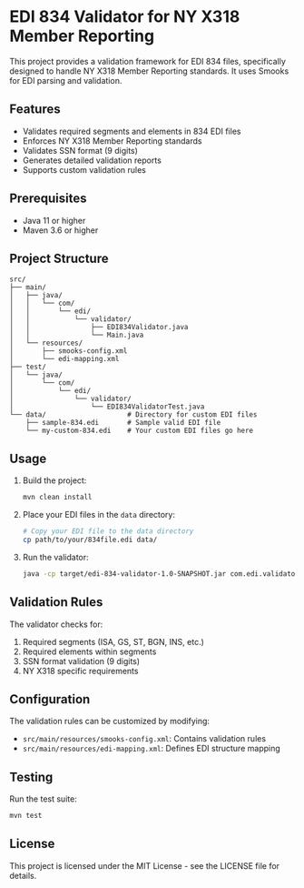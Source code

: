 # EDI 834 Validator for NY X318 Member Reporting

This project provides a validation framework for EDI 834 files, specifically designed to handle NY X318 Member Reporting standards. It uses Smooks for EDI parsing and validation.

## Features

- Validates required segments and elements in 834 EDI files
- Enforces NY X318 Member Reporting standards
- Validates SSN format (9 digits)
- Generates detailed validation reports
- Supports custom validation rules

## Prerequisites

- Java 11 or higher
- Maven 3.6 or higher

## Project Structure

```
src/
├── main/
│   ├── java/
│   │   └── com/
│   │       └── edi/
│   │           └── validator/
│   │               ├── EDI834Validator.java
│   │               └── Main.java
│   └── resources/
│       ├── smooks-config.xml
│       └── edi-mapping.xml
├── test/
│   └── java/
│       └── com/
│           └── edi/
│               └── validator/
│                   └── EDI834ValidatorTest.java
└── data/                    # Directory for custom EDI files
    ├── sample-834.edi       # Sample valid EDI file
    └── my-custom-834.edi    # Your custom EDI files go here
```

## Usage

1. Build the project:
   ```bash
   mvn clean install
   ```

2. Place your EDI files in the `data` directory:
   ```bash
   # Copy your EDI file to the data directory
   cp path/to/your/834file.edi data/
   ```

3. Run the validator:
   ```bash
   java -cp target/edi-834-validator-1.0-SNAPSHOT.jar com.edi.validator.Main data/your-834-file.edi
   ```

## Validation Rules

The validator checks for:

1. Required segments (ISA, GS, ST, BGN, INS, etc.)
2. Required elements within segments
3. SSN format validation (9 digits)
4. NY X318 specific requirements

## Configuration

The validation rules can be customized by modifying:

- `src/main/resources/smooks-config.xml`: Contains validation rules
- `src/main/resources/edi-mapping.xml`: Defines EDI structure mapping

## Testing

Run the test suite:
```bash
mvn test
```

## License

This project is licensed under the MIT License - see the LICENSE file for details. 